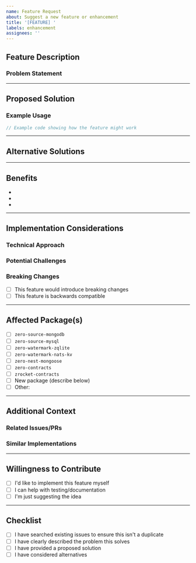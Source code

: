 ```yaml
---
name: Feature Request
about: Suggest a new feature or enhancement
title: '[FEATURE] '
labels: enhancement
assignees: ''
---
```


## Feature Description

<!-- A clear and concise description of the feature you'd like to see -->

### Problem Statement

<!-- What problem does this feature solve? What use case does it address? -->

---

## Proposed Solution

<!-- Describe how you envision this feature working -->

### Example Usage

<!-- If applicable, show how you'd use this feature -->

```typescript
// Example code showing how the feature might work
```

---

## Alternative Solutions

<!-- Describe any alternative solutions or features you've considered -->

---

## Benefits

<!-- Why would this feature be valuable? Who would benefit from it? -->

- 
- 
- 

---

## Implementation Considerations

<!-- Optional: If you have thoughts on implementation -->

### Technical Approach

<!-- Any ideas on how this might be implemented? -->

### Potential Challenges

<!-- What challenges might this feature present? -->

### Breaking Changes

- [ ] This feature would introduce breaking changes
- [ ] This feature is backwards compatible

<!-- If breaking changes, describe the impact -->

---

## Affected Package(s)

<!-- Which package(s) should this feature be added to? -->

- [ ] `zero-source-mongodb`
- [ ] `zero-source-mysql`
- [ ] `zero-watermark-zqlite`
- [ ] `zero-watermark-nats-kv`
- [ ] `zero-nest-mongoose`
- [ ] `zero-contracts`
- [ ] `zrocket-contracts`
- [ ] New package (describe below)
- [ ] Other: 

---

## Additional Context

<!-- Add any other context, screenshots, or examples about the feature request -->

### Related Issues/PRs

<!-- Link to any related issues or pull requests -->

### Similar Implementations

<!-- Are there similar features in other projects we could learn from? -->

---

## Willingness to Contribute

<!-- Would you be willing to implement this feature? -->

- [ ] I'd like to implement this feature myself
- [ ] I can help with testing/documentation
- [ ] I'm just suggesting the idea

---

## Checklist

- [ ] I have searched existing issues to ensure this isn't a duplicate
- [ ] I have clearly described the problem this solves
- [ ] I have provided a proposed solution
- [ ] I have considered alternatives
